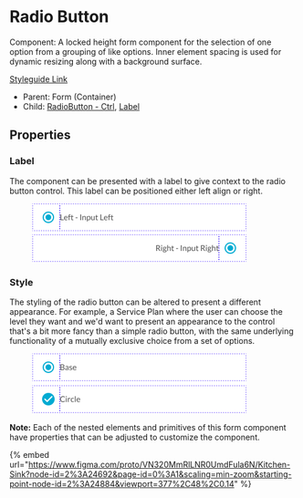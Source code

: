 # Radio Button

Component: A locked height form component for the selection of one option from a grouping of like options. Inner element spacing is used for dynamic resizing along with a background surface.

[Styleguide Link](https://zpl.io/VY0AyZd)

* Parent: Form (Container)
* Child: [RadioButton - Ctrl](../../overview/radiobutton/), [Label](../../overview/label.md)

## Properties

### Label

The component can be presented with a label to give context to the radio button control. This label can be positioned either left align or right.

<figure><img src="../../../.gitbook/assets/Label (2).png" alt=""><figcaption></figcaption></figure>

### Style

The styling of the radio button can be altered to present a different appearance. For example, a Service Plan where the user can choose the level they want and we'd want to present an appearance to the control that's a bit more fancy than a simple radio button, with the same underlying functionality of a mutually exclusive choice from a set of options.

<figure><img src="../../../.gitbook/assets/Helper (3).png" alt=""><figcaption></figcaption></figure>

**Note:** Each of the nested elements and primitives of this form component have properties that can be adjusted to customize the component.

{% embed url="https://www.figma.com/proto/VN320MmRlLNR0UmdFula6N/Kitchen-Sink?node-id=2%3A24692&page-id=0%3A1&scaling=min-zoom&starting-point-node-id=2%3A24884&viewport=377%2C48%2C0.14" %}
